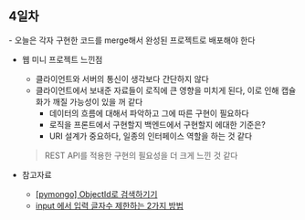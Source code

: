 <h2> 4일차 </h2>
- 오늘은 각자 구현한 코드를 merge해서 완성된 프로젝트로 배포해야 한다

- 웹 미니 프로젝트 느낀점
    - 클라이언트와 서버의 통신이 생각보다 간단하지 않다
    - 클라이언트에서 보내준 자료들이 로직에 큰 영향을 미치게 된다, 이로 인해 캡슐화가 깨질 가능성이 있을 꺼 같다
        - 데이터의 흐름에 대해서 파악하고 그에 따른 구현이 필요하다
        - 로직을 프론트에서 구현할지 백엔드에서 구현할지 에대한 기준은?
        - URI 설계가 중요하다, 일종의 인터페이스 역할을 하는 것 같다
	
	> REST API를 적용한 구현의 필요성을 더 크게 느낀 것 같다

- 참고자료
    - <a href="https://ssamko.tistory.com/38">[pymongo] ObjectId로 검색하기기</a>
    - <a href="https://velog.io/@leyuri/TIL-input-%EC%97%90%EC%84%9C-%EC%9E%85%EB%A0%A5-%EA%B8%80%EC%9E%90%EC%88%98-%EC%A0%9C%ED%95%9C%ED%95%98%EB%8A%94-2%EA%B0%80%EC%A7%80-%EB%B0%A9%EB%B2%95">input 에서 입력 글자수 제한하는 2가지 방법</a>

